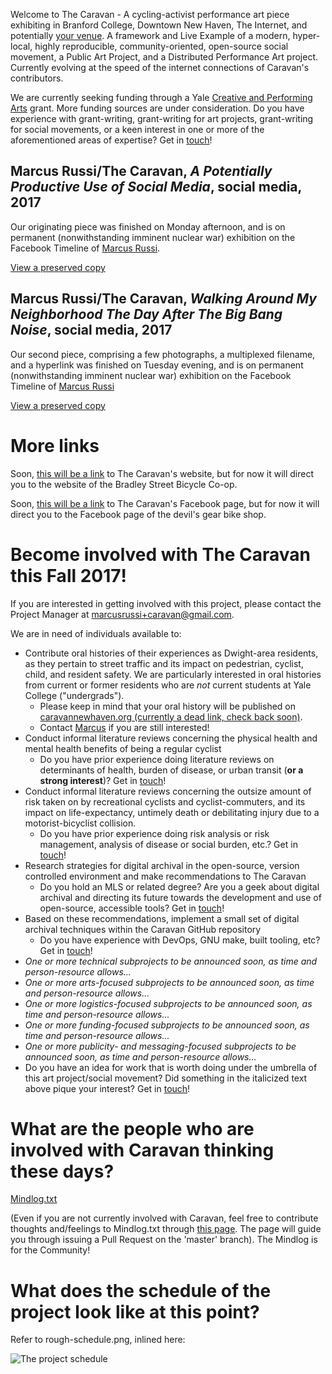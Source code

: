 Welcome to The Caravan - A cycling-activist performance art piece exhibiting in Branford College, Downtown New Haven, The Internet, and potentially [your venue](mailto:marcusrussi+caravan@gmail.com). A framework and Live Example of a modern, hyper-local, highly reproducible, community-oriented, open-source social movement, a Public Art Project, and a Distributed Performance Art project. Currently evolving at the speed of the internet connections of Caravan's contributors.

We are currently seeking funding through a Yale [Creative and Performing Arts](creativeandperformingarts.yale.edu/cpa-guidelines) grant. More funding sources are under consideration. Do you have experience with grant-writing, grant-writing for art projects, grant-writing for social movements, or a keen interest in one or more of the aforementioned areas of expertise? Get in [touch](mailto:marcusrussi+caravan@gmail.com)!

## Marcus Russi/The Caravan, _A Potentially Productive Use of Social Media_, social media, 2017

Our originating piece was finished on Monday afternoon, and is on permanent (nonwithstanding imminent nuclear war) exhibition on the Facebook Timeline of [Marcus Russi](https://www.facebook.com/marcus.russi).

[View a preserved copy](https://github.com/marcusrussi/caravan/blob/master/Finished-Artwork/Marcus%20Russi%20%26%20The%20Caravan%2C%20%22A%20Potentially%20Productive%20Use%20of%20Social%20Media%22%2C%202017%20(~%201504543320uts)%2C%20social%20media)

## Marcus Russi/The Caravan, _Walking Around My Neighborhood The Day After The Big Bang Noise_, social media, 2017

Our second piece, comprising a few photographs, a multiplexed filename, and a hyperlink was finished on Tuesday evening, and is on permanent (nonwithstanding imminent nuclear war) exhibition on the Facebook Timeline of [Marcus Russi](https://www.facebook.com/marcus.russi)

[View a preserved copy](https://github.com/marcusrussi/caravan/blob/master/Finished-Artwork/Marcus%20Russi%20%26%20The%20Caravan%2C%20%22Walking%20Around%20My%20Neighborhood%20The%20Day%20After%20The%20Big%20Bang%20Noise%22%2C%202017%20(~1504562400uts)%2C%20social%20media.pdf)

# More links

Soon, [this will be a link](http://bsbc.co/) to The Caravan's website, but for now it will direct you to the website of the Bradley Street Bicycle Co-op.

Soon, [this will be a link](https://www.facebook.com/thedevilsgear/) to The Caravan's Facebook page, but for now it will direct you to the Facebook page of the devil's gear bike shop.

# Become involved with The Caravan this Fall 2017!

If you are interested in getting involved with this project, please contact the Project Manager at [marcusrussi+caravan@gmail.com](mailto:marcusrussi+caravan@gmail.com).

We are in need of individuals available to:

- Contribute oral histories of their experiences as Dwight-area residents, as they pertain to street traffic and its impact on pedestrian, cyclist, child, and resident safety. We are particularly interested in oral histories from current or former residents who are _not_ current students at Yale College ("undergrads").
    - Please keep in mind that your oral history will be published on [caravannewhaven.org (currently a dead link, check back soon)](https://caravannewhaven.org).
    - Contact [Marcus](mailto:marcusrussi+caravan@gmail.com) if you are still interested!
- Conduct informal literature reviews concerning the physical health and mental health benefits of being a regular cyclist
    - Do you have prior experience doing literature reviews on determinants of health, burden of disease, or urban transit (__or a strong interest__)? Get in [touch](mailto:marcusrussi+caravan@gmail.com)!
- Conduct informal literature reviews concerning the outsize amount of risk taken on by recreational cyclists and cyclist-commuters, and its impact on life-expectancy, untimely death or debilitating injury due to a motorist-bicyclist collision.
    - Do you have prior experience doing risk analysis or risk management, analysis of disease or social burden, etc.? Get in [touch](mailto:marcusrussi+caravan@gmail.com)!
- Research strategies for digital archival in the open-source, version controlled environment and make recommendations to The Caravan
    - Do you hold an MLS or related degree? Are you a geek about digital archival and directing its future towards the development and use of open-source, accessible tools? Get in [touch](mailto:marcusrussi+caravan@gmail.com)!
- Based on these recommendations, implement a small set of digital archival techniques within the Caravan GitHub repository
    - Do you have experience with DevOps, GNU make, built tooling, etc? Get in [touch](mailto:marcusrussi+caravan@gmail.com)!
- _One or more technical subprojects to be announced soon, as time and person-resource allows..._
- _One or more arts-focused subprojects to be announced soon, as time and person-resource allows..._
- _One or more logistics-focused subprojects to be announced soon, as time and person-resource allows..._
- _One or more funding-focused subprojects to be announced soon, as time and person-resource allows..._
- _One or more publicity- and messaging-focused subprojects to be announced soon, as time and person-resource allows..._
- Do you have an idea for work that is worth doing under the umbrella of this art project/social movement? Did something in the italicized text above pique your interest? Get in [touch](mailto:marcusrussi+caravan@gmail.com)!

# What are the people who are involved with Caravan thinking these days?

[Mindlog.txt](https://github.com/marcusrussi/caravan/blob/master/Mindlog.txt)

(Even if you are not currently involved with Caravan, feel free to contribute thoughts and/feelings to Mindlog.txt through [this page](https://github.com/marcusrussi/caravan/edit/master/Mindlog.txt). The page will guide you through issuing a Pull Request on the 'master' branch). The Mindlog is for the Community!

# What does the schedule of the project look like at this point?

Refer to rough-schedule.png, inlined here:

![The project schedule][rough-schedule]

[rough-schedule]: https://github.com/marcusrussi/caravan/blob/master/rough-schedule.png "A rough schedule from September 5 (day 1) thru 2018"
